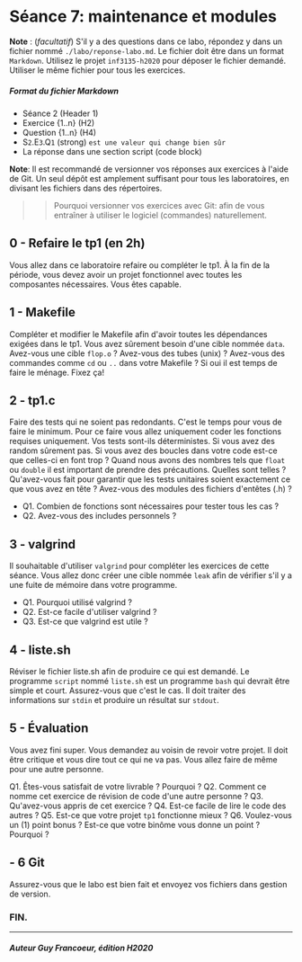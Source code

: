 # Séance 7: maintenance et modules

**Note** : (_facultatif_) S'il y a des questions dans ce labo, répondez y dans un fichier nommé
`./labo/reponse-labo.md`.  Le fichier doit être dans un format `Markdown`. Utilisez le projet
`inf3135-h2020` pour déposer le fichier demandé. Utiliser le même fichier pour tous les exercices.

##### Format du fichier Markdown
 + Séance 2 (Header 1)
 + Exercice {1..n} (H2)
 + Question {1..n} (H4)
 + S`2`.E`3`.Q`1` (strong) `est une valeur qui change bien sûr`
 + La réponse dans une section script (code block)

**Note**: Il est recommandé de versionner vos réponses aux exercices à l'aide
de Git. Un seul dépôt est amplement suffisant pour tous les laboratoires, en
divisant les fichiers dans des répertoires.

 > > Pourquoi versionner vos exercices avec Git: afin de
vous entraîner à utiliser le logiciel (commandes) naturellement.

## 0 - Refaire le tp1 (en 2h)

Vous allez dans ce laboratoire refaire ou compléter le tp1.  À la fin de la période, vous devez avoir un projet
fonctionnel avec toutes les composantes nécessaires. Vous êtes capable.

## 1 - Makefile

Compléter et modifier le Makefile afin d'avoir toutes les dépendances exigées dans le tp1. Vous avez sûrement
besoin d'une cible nommée `data`. Avez-vous une cible `flop.o` ?  Avez-vous des tubes (unix) ? 
Avez-vous des commandes comme `cd` ou `..` dans votre Makefile ?  Si oui il est temps de faire le ménage. Fixez ça!

## 2 - tp1.c

Faire des tests qui ne soient pas redondants.  C'est le temps pour vous de faire le minimum.  Pour ce faire vous allez
uniquement coder les fonctions requises uniquement.  Vos tests sont-ils déterministes.  Si vous avez des random sûrement
pas.  Si vous avez des boucles dans votre code est-ce que celles-ci en font trop ?  Quand nous avons des nombres tels
que `float` ou `double` il est important de prendre des précautions.  Quelles sont telles ? Qu'avez-vous fait pour garantir
que les tests unitaires soient exactement ce que vous avez en tête ? Avez-vous des modules des fichiers d'entêtes (.h) ?

+ Q1. Combien de fonctions sont nécessaires pour tester tous les cas ?
+ Q2. Avez-vous des includes personnels ?

## 3 - valgrind

Il souhaitable d'utiliser `valgrind` pour compléter les exercices de cette séance. Vous allez donc créer une cible nommée `leak`
afin de vérifier s'il y a une fuite de mémoire dans votre programme.

+ Q1. Pourquoi utilisé valgrind ?
+ Q2. Est-ce facile d'utiliser valgrind ?
+ Q3. Est-ce que valgrind est utile ?

## 4 - liste.sh

Réviser le fichier liste.sh afin de produire ce qui est demandé. Le programme `script` nommé `liste.sh` est un programme `bash`
qui devrait être simple et court.  Assurez-vous que c'est le cas.  Il doit traiter des informations sur `stdin` et produire un
résultat sur `stdout`.

## 5 - Évaluation

Vous avez fini super.  Vous demandez au voisin de revoir votre projet.  Il doit être critique et vous dire tout ce qui ne
va pas. Vous allez faire de même pour une autre personne.  

Q1. Êtes-vous satisfait de votre livrable ? Pourquoi ?
Q2. Comment ce nomme cet exercice de révision de code d'une autre personne ?
Q3. Qu'avez-vous appris de cet exercice ?
Q4. Est-ce facile de lire le code des autres ?
Q5. Est-ce que votre projet `tp1` fonctionne mieux ?
Q6. Voulez-vous un (1) point bonus ? Est-ce que votre binôme vous donne un point ? Pourquoi ?

## - 6 Git

Assurez-vous que le labo est bien fait et envoyez vos fichiers dans gestion de version.

### FIN.
---

##### Auteur Guy Francoeur, édition H2020
